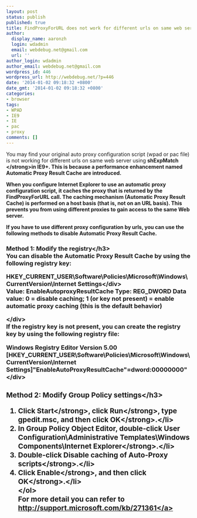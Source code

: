 ```yaml
---
layout: post
status: publish
published: true
title: FindProxyForURL does not work for different urls on same web server
author:
  display_name: aaronzh
  login: wdadmin
  email: webdebug.net@gmail.com
  url: ''
author_login: wdadmin
author_email: webdebug.net@gmail.com
wordpress_id: 446
wordpress_url: http://webdebug.net/?p=446
date: '2014-01-02 09:18:32 +0800'
date_gmt: '2014-01-02 09:18:32 +0800'
categories:
- browser
tags:
- WPAD
- IE9
- IE
- pac
- proxy
comments: []
---
```

<p>You may find your original auto proxy configuration script (wpad or pac file) is not working for different urls on same web server&nbsp;using <strong>shExpMatch <&#47;strong>in IE9+. This is because a performance enhancement named Automatic Proxy Result Cache are introduced.</p>
<p>When you configure Internet Explorer to use an automatic proxy configuration script, it caches the proxy that is returned by the FindProxyForURL call. The caching mechanism (Automatic Proxy Result Cache) is performed on a host basis (that is, not on an URL basis). This prevents you from using different proxies to gain access to the same Web server.</p>
<p>If you have to use different proxy configuration by urls, you can use the following methods to disable Automatic Proxy Result Cache.</p>
<h3 id="tocHeadRef">Method 1: Modify the registry<&#47;h3><br />
You can disable the Automatic Proxy Result Cache by using the following registry key:</p>
<div>
<div>HKEY_CURRENT_USER\Software\Policies\Microsoft\Windows\CurrentVersion\Internet Settings<&#47;div><br />
Value: EnableAutoproxyResultCache Type: REG_DWORD Data value: 0 = disable caching; 1 (or key not present) = enable automatic proxy caching (this is the default behavior)</p>
<p><&#47;div><br />
If the registry key is not present, you can create the registry key by using the following registry file:</p>
<div>Windows Registry Editor Version 5.00<br />
[HKEY_CURRENT_USER\Software\Policies\Microsoft\Windows\CurrentVersion\Internet Settings]"EnableAutoProxyResultCache"=dword:00000000"<&#47;div></p>
<h3 id="tocHeadRef">Method 2: Modify Group Policy settings<&#47;h3></p>
<ol>
<li>Click <strong>Start<&#47;strong>, click <strong>Run<&#47;strong>, type gpedit.msc, and then click <strong>OK<&#47;strong>.<&#47;li>
<li>In Group Policy Object Editor, double-click <strong>User Configuration\Administrative Templates\Windows Components\Internet Explorer<&#47;strong>.<&#47;li>
<li>Double-click <strong>Disable caching of Auto-Proxy scripts<&#47;strong>.<&#47;li>
<li>Click <strong>Enable<&#47;strong>, and then click <strong>OK<&#47;strong>.<&#47;li><br />
<&#47;ol><br />
For more detail you can refer to <a href="http:&#47;&#47;support.microsoft.com&#47;kb&#47;271361">http:&#47;&#47;support.microsoft.com&#47;kb&#47;271361<&#47;a></p>
